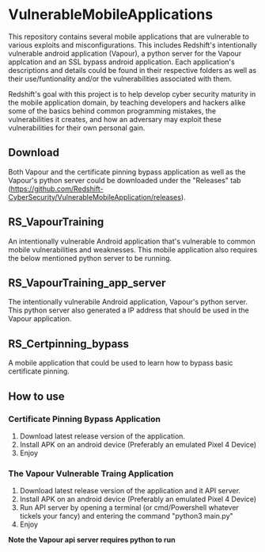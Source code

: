 # VulnerableMobileApplications
This repository contains several mobile applications that are vulnerable to various exploits and misconfigurations. This includes Redshift's intentionally vulnerable android application (Vapour), a python server for the Vapour applcation and an SSL bypass android application. Each application's descriptions and details could be found in their respective folders as well as their use/funtionality and/or the vulnerabilities associated with them.

Redshift's goal with this project is to help develop cyber security maturity in the mobile application domain, by teaching developers and hackers alike some of the basics behind common programming mistakes, the vulnerabilities it creates, and how an adversary may exploit these vulnerabilities for their own personal gain.

## Download
Both Vapour and the certificate pinning bypass application as well as the Vapour's python server could be downloaded under the "Releases" tab (https://github.com/Redshift-CyberSecurity/VulnerableMobileApplication/releases).

## RS_VapourTraining
An intentionally vulnerable Android application that's vulnerable to common mobile vulnerabilities and weaknesses. This mobile application also requires the below mentioned python server to be running.

## RS_VapourTraining_app_server
The intentionally vulnerabile Android application, Vapour's python server. This python server also generated a IP address that should be used in the Vapour application.

## RS_Certpinning_bypass
A mobile application that could be used to learn how to bypass basic certificate pinning.

## How to use

### Certificate Pinning Bypass Application
1. Download latest release version of the application.
2. Install APK on an android device (Preferably an emulated Pixel 4 Device)
3. Enjoy

### The Vapour Vulnerable Traing Application
1. Download latest release version of the application and it API server.
2. Install APK on an android device (Preferably an emulated Pixel 4 Device)
3. Run API server by opening a terminal (or cmd/Powershell whatever tickels your fancy) and entering the command "python3 main.py"
4.  Enjoy

**Note the Vapour api server requires python to run**

